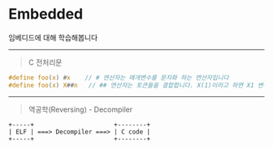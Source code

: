 # Embedded
임베디드에 대해 학습해봅니다


---
> C 전처리문
```C
#define foo(x) #x    // # 연산자는 매개변수를 문자화 하는 연산자입니다
#define foo(x) X##n   // ## 연산자는 토큰들을 결합합니다. X(1)이라고 하면 X1 변수를 입력한것과 동일합니다.
```

---

> 역공학(Reversing) - Decompiler
```
+-----+                      +--------+
| ELF | ===> Decompiler ===> | C code |
+-----+                      +--------+
```
```C/C++용 : IDA Hex-Rays(http://hex-rays.com) , REC(reverse engineering compiler)(http://www.backerstreet.com/rec/rec.htm)
